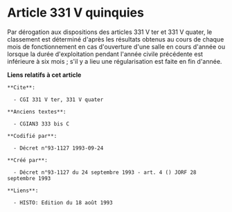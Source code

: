 # Article 331 V quinquies

Par dérogation aux dispositions des articles 331 V ter et 331 V quater, le classement est déterminé d'après les résultats
obtenus au cours de chaque mois de fonctionnement en cas d'ouverture d'une salle en cours d'année ou lorsque la durée
d'exploitation pendant l'année civile précédente est inférieure à six mois ; s'il y a lieu une régularisation est faite en
fin d'année.

**Liens relatifs à cet article**

	**Cite**:

	  - CGI 331 V ter, 331 V quater

	**Anciens textes**:

	  - CGIAN3 333 bis C

	**Codifié par**:

	  - Décret n°93-1127 1993-09-24

	**Créé par**:

	  - Décret n°93-1127 du 24 septembre 1993 - art. 4 () JORF 28 septembre 1993

	**Liens**:

	  - HISTO: Edition du 18 août 1993
